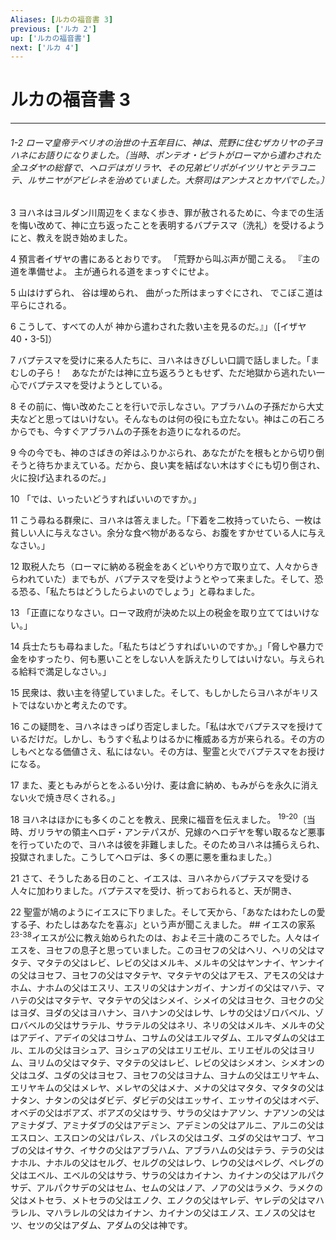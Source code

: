 ```yaml
---
Aliases: [ルカの福音書 3]
previous: ['ルカ 2']
up: ['ルカの福音書']
next: ['ルカ 4']
---
```

# ルカの福音書 3

***
###### 1-2 ローマ皇帝テベリオの治世の十五年目に、神は、荒野に住むザカリヤの子ヨハネにお語りになりました。〔当時、ポンテオ・ピラトがローマから遣わされた全ユダヤの総督で、ヘロデはガリラヤ、その兄弟ピリポがイツリヤとテラコニテ、ルサニヤがアビレネを治めていました。大祭司はアンナスとカヤパでした。〕 



3 
ヨハネはヨルダン川周辺をくまなく歩き、罪が赦されるために、今までの生活を悔い改めて、神に立ち返ったことを表明するバプテスマ（洗礼）を受けるようにと、教えを説き始めました。 



4 
預言者イザヤの書にあるとおりです。 「荒野から叫ぶ声が聞こえる。 『主の道を準備せよ。 主が通られる道をまっすぐにせよ。 



5 
山はけずられ、 谷は埋められ、 曲がった所はまっすぐにされ、 でこぼこ道は平らにされる。 



6 
こうして、すべての人が 神から遣わされた救い主を見るのだ。』」（[イザヤ40・3-5]） 



7 
バプテスマを受けに来る人たちに、ヨハネはきびしい口調で話しました。「まむしの子ら！　あなたがたは神に立ち返ろうともせず、ただ地獄から逃れたい一心でバプテスマを受けようとしている。 



8 
その前に、悔い改めたことを行いで示しなさい。アブラハムの子孫だから大丈夫などと思ってはいけない。そんなものは何の役にも立たない。神はこの石ころからでも、今すぐアブラハムの子孫をお造りになれるのだ。 



9 
今の今でも、神のさばきの斧はふりかぶられ、あなたがたを根もとから切り倒そうと待ちかまえている。だから、良い実を結ばない木はすぐにも切り倒され、火に投げ込まれるのだ。」 



10 
「では、いったいどうすればいいのですか。」 



11 
こう尋ねる群衆に、ヨハネは答えました。「下着を二枚持っていたら、一枚は貧しい人に与えなさい。余分な食べ物があるなら、お腹をすかせている人に与えなさい。」 



12 
取税人たち（ローマに納める税金をあくどいやり方で取り立て、人々からきらわれていた）までもが、バプテスマを受けようとやって来ました。そして、恐る恐る、「私たちはどうしたらよいのでしょう」と尋ねました。 



13 
「正直になりなさい。ローマ政府が決めた以上の税金を取り立ててはいけない。」 



14 
兵士たちも尋ねました。「私たちはどうすればいいのですか。」「脅しや暴力で金をゆすったり、何も悪いことをしない人を訴えたりしてはいけない。与えられる給料で満足しなさい。」 



15 
民衆は、救い主を待望していました。そして、もしかしたらヨハネがキリストではないかと考えたのです。 



16 
この疑問を、ヨハネはきっぱり否定しました。「私は水でバプテスマを授けているだけだ。しかし、もうすぐ私よりはるかに権威ある方が来られる。その方のしもべとなる価値さえ、私にはない。その方は、聖霊と火でバプテスマをお授けになる。 



17 
また、麦ともみがらとをふるい分け、麦は倉に納め、もみがらを永久に消えない火で焼き尽くされる。」 



18 
ヨハネはほかにも多くのことを教え、民衆に福音を伝えました。 <sup class="versenum">19-20</sup>〔当時、ガリラヤの領主ヘロデ・アンテパスが、兄嫁のヘロデヤを奪い取るなど悪事を行っていたので、ヨハネは彼を非難しました。そのためヨハネは捕らえられ、投獄されました。こうしてヘロデは、多くの悪に悪を重ねました。〕 



21 
さて、そうしたある日のこと、イエスは、ヨハネからバプテスマを受ける人々に加わりました。バプテスマを受け、祈っておられると、天が開き、 



22 
聖霊が鳩のようにイエスに下りました。そして天から、「あなたはわたしの愛する子、わたしはあなたを喜ぶ」という声が聞こえました。 ## イエスの家系 <sup class="versenum">23-38</sup>イエスが公に教え始められたのは、およそ三十歳のころでした。人々はイエスを、ヨセフの息子と思っていました。このヨセフの父はヘリ、ヘリの父はマタテ、マタテの父はレビ、レビの父はメルキ、メルキの父はヤンナイ、ヤンナイの父はヨセフ、ヨセフの父はマタテヤ、マタテヤの父はアモス、アモスの父はナホム、ナホムの父はエスリ、エスリの父はナンガイ、ナンガイの父はマハテ、マハテの父はマタテヤ、マタテヤの父はシメイ、シメイの父はヨセク、ヨセクの父はヨダ、ヨダの父はヨハナン、ヨハナンの父はレサ、レサの父はゾロバベル、ゾロバベルの父はサラテル、サラテルの父はネリ、ネリの父はメルキ、メルキの父はアデイ、アデイの父はコサム、コサムの父はエルマダム、エルマダムの父はエル、エルの父はヨシュア、ヨシュアの父はエリエゼル、エリエゼルの父はヨリム、ヨリムの父はマタテ、マタテの父はレビ、レビの父はシメオン、シメオンの父はユダ、ユダの父はヨセフ、ヨセフの父はヨナム、ヨナムの父はエリヤキム、エリヤキムの父はメレヤ、メレヤの父はメナ、メナの父はマタタ、マタタの父はナタン、ナタンの父はダビデ、ダビデの父はエッサイ、エッサイの父はオベデ、オベデの父はボアズ、ボアズの父はサラ、サラの父はナアソン、ナアソンの父はアミナダブ、アミナダブの父はアデミン、アデミンの父はアルニ、アルニの父はエスロン、エスロンの父はパレス、パレスの父はユダ、ユダの父はヤコブ、ヤコブの父はイサク、イサクの父はアブラハム、アブラハムの父はテラ、テラの父はナホル、ナホルの父はセルグ、セルグの父はレウ、レウの父はペレグ、ペレグの父はエベル、エベルの父はサラ、サラの父はカイナン、カイナンの父はアルパクサデ、アルパクサデの父はセム、セムの父はノア、ノアの父はラメク、ラメクの父はメトセラ、メトセラの父はエノク、エノクの父はヤレデ、ヤレデの父はマハラレル、マハラレルの父はカイナン、カイナンの父はエノス、エノスの父はセツ、セツの父はアダム、アダムの父は神です。
